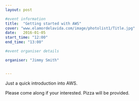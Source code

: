 ```yaml
---
layout: post

#event information
title:  "Getting started with AWS"
cover: "www.elamordelavida.com/image/photolist1/Title.jpg"
date:   2016-01-05
start_time: "12:00"
end_time: "13:00"

#event organiser details

organiser: "Jimmy Smith"


---
```


Just a quick introduction into AWS.

Please come along if your interested. Pizza will be provided.